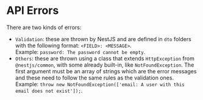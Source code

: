 # API Errors

There are two kinds of errors:
- `Validation`: these are thrown by NestJS and are defined in `dto` folders with the following format: `<FIELD>: <MESSAGE>`.\
  Example: `password: The password cannot be empty`.
- `Others`: these are thrown using a class that extends `HttpException` from `@nestjs/common`, with some already built-in, like `NotFoundException`. The first argument must be an array of strings which are the error messages and these need to follow the same rules as the validation ones.\
  Example: `throw new NotFoundException(['email: A user with this email does not exist']);`.
